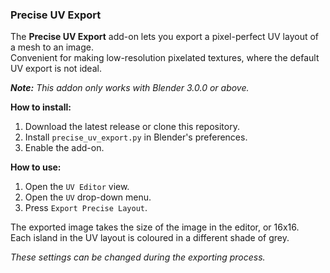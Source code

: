 ### Precise UV Export

The **Precise UV Export** add-on lets you export a pixel-perfect UV layout of a mesh to an image.<br>
Convenient for making low-resolution pixelated textures, where the default UV export is not ideal.

***Note:** This addon only works with Blender 3.0.0 or above.*

**How to install:**

1. Download the latest release or clone this repository.
2. Install `precise_uv_export.py` in Blender's preferences.
3. Enable the add-on.

**How to use:**

1. Open the `UV Editor` view.
2. Open the `UV` drop-down menu.
3. Press `Export Precise Layout`.

The exported image takes the size of the image in the editor, or 16x16.<br>
Each island in the UV layout is coloured in a different shade of grey.

*These settings can be changed during the exporting process.*
